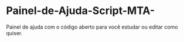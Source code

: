 # Painel-de-Ajuda-Script-MTA-
Painel de ajuda com o código aberto para você estudar ou editar como quiser.
